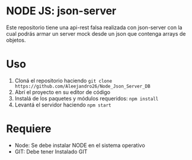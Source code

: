 # NODE JS: json-server
Este repositorio tiene una api-rest falsa realizada con json-server con la cual podrás armar un server mock desde un json que contenga arrays de objetos.

# Uso
1. Cloná el repositorio haciendo `git clone https://github.com/Aleejandro26/Node_Json_Server_DB`
2. Abrí el proyecto en su editor de código
3. Instalá de los paquetes y módulos requeridos: `npm install` 
4. Levantá el servidor haciendo `npm start`

# Requiere
- Node: Se debe instalar NODE en el sistema operativo
- GIT: Debe tener Instalado GIT
